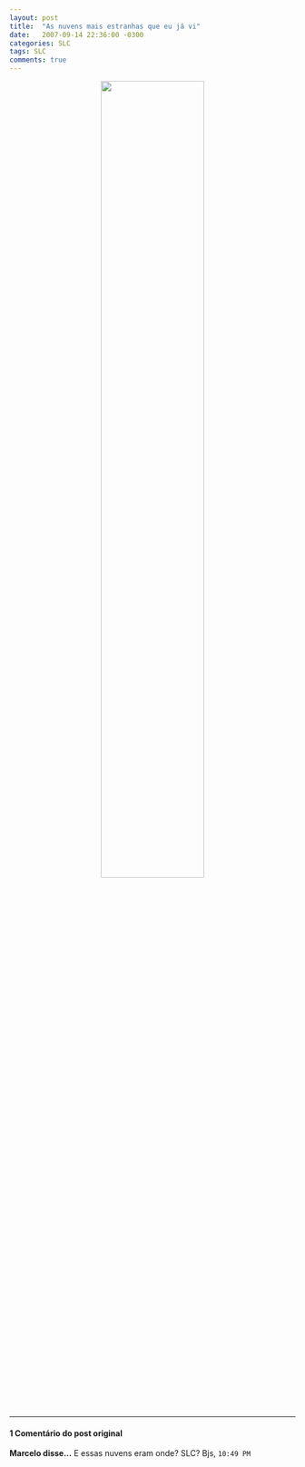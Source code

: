 ```yaml
---
layout: post
title:  "As nuvens mais estranhas que eu já vi"
date:   2007-09-14 22:36:00 -0300
categories: SLC
tags: SLC
comments: true
---
```


<center><img  class="post-image" src="/blog/images/nuvens_estranhas.jpg" style="width: 60%;" /></center>

---

#### 1 Comentário do post original
**Marcelo disse...**
E essas nuvens eram onde? SLC? Bjs,  `10:49 PM`  